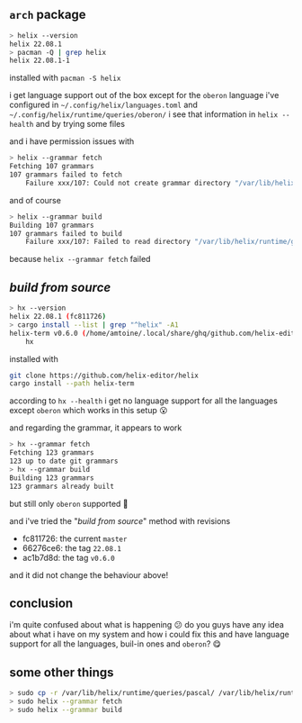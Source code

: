 ## `arch` package
```bash
> helix --version
helix 22.08.1
> pacman -Q | grep helix
helix 22.08.1-1
```
installed with `pacman -S helix`

i get language support out of the box except for the `oberon` language i've configured in `~/.config/helix/languages.toml` and `~/.config/helix/runtime/queries/oberon/`
i see that information in `helix --health` and by trying some files

and i have permission issues with
```bash
> helix --grammar fetch
Fetching 107 grammars
107 grammars failed to fetch
    Failure xxx/107: Could not create grammar directory "/var/lib/helix/runtime/grammars/sources/xxx"
```
and of course 
```bash
> helix --grammar build
Building 107 grammars
107 grammars failed to build
    Failure xxx/107: Failed to read directory "/var/lib/helix/runtime/grammars/sources/xxx". Did you use 'hx --grammar fetch'?
```
because `helix --grammar fetch` failed

## *build from source*
```bash
> hx --version
helix 22.08.1 (fc811726)
> cargo install --list | grep "^helix" -A1
helix-term v0.6.0 (/home/amtoine/.local/share/ghq/github.com/helix-editor/helix/helix-term):
    hx
```
installed with
```bash
git clone https://github.com/helix-editor/helix
cargo install --path helix-term
```

according to `hx --health` i get no language support for all the languages except `oberon` which works in  this setup :open_mouth: 

and regarding the grammar, it appears to work
```bash
> hx --grammar fetch
Fetching 123 grammars
123 up to date git grammars
> hx --grammar build
Building 123 grammars
123 grammars already built
```
but still only `oberon` supported :thinking: 

and i've tried the "*build from source*" method with revisions
- fc811726: the current `master`
- 66276ce6: the tag `22.08.1`
- ac1b7d8d: the tag `v0.6.0`

and it did not change the behaviour above!

## conclusion
i'm quite confused about what is happening :confused: 
do you guys have any idea about what i have on my system and how i could fix this and have language support for all the languages, buil-in ones and `oberon`? :yum:

## some other things
```bash
> sudo cp -r /var/lib/helix/runtime/queries/pascal/ /var/lib/helix/runtime/queries/oberon
> sudo helix --grammar fetch
> sudo helix --grammar build
```
